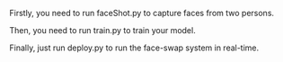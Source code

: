 Firstly, you need to run faceShot.py to capture faces from two persons.

Then, you need to run train.py to train your model.

Finally, just run deploy.py to run the face-swap system in real-time.
